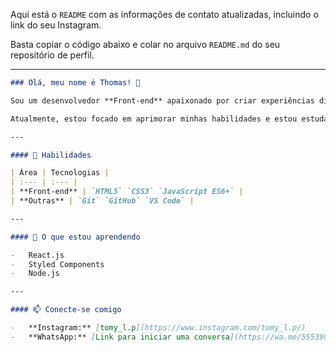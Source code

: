 Aqui está o `README` com as informações de contato atualizadas, incluindo o link do seu Instagram.

Basta copiar o código abaixo e colar no arquivo `README.md` do seu repositório de perfil.

-----

```markdown
### Olá, meu nome é Thomas! 👋

Sou um desenvolvedor **Front-end** apaixonado por criar experiências digitais incríveis. Minhas ferramentas principais são **HTML, CSS e JavaScript**, e eu as utilizo para transformar designs em websites dinâmicos e responsivos.

Atualmente, estou focado em aprimorar minhas habilidades e estou estudando **React.js**, sempre em busca de novos projetos para construir e aprender.

---

#### 🚀 Habilidades

| Área | Tecnologias |
| :--- | :--- |
| **Front-end** | `HTML5` `CSS3` `JavaScript ES6+` |
| **Outras** | `Git` `GitHub` `VS Code` |

---

#### 🌱 O que estou aprendendo

-   React.js
-   Styled Components
-   Node.js

---

#### 📫 Conecte-se comigo

-   **Instagram:** [tomy_l.p](https://www.instagram.com/tomy_l.p/)
-   **WhatsApp:** [Link para iniciar uma conversa](https://wa.me/5553984750895)
```
